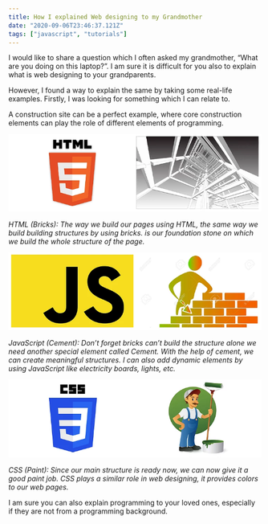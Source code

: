 ```yaml
---
title: How I explained Web designing to my Grandmother
date: "2020-09-06T23:46:37.121Z"
tags: ["javascript", "tutorials"]
---
```

I would like to share a question which I often asked my grandmother, “What are you doing on this laptop?”. I am sure it is difficult for you also to explain what is web designing to your grandparents.

However, I found a way to explain the same by taking some real-life examples. Firstly, I was looking for something which I can relate to.

A construction site can be a perfect example, where core construction elements can play the role of different elements of programming.


![html](./html.png)

*HTML (Bricks): The way we build our pages using HTML, the same way we build building structures by using bricks. <html> is our foundation stone on which we build the whole structure of the page.*


![js](./js.png)

*JavaScript (Cement): Don’t forget bricks can’t build the structure alone we need another special element called Cement. With the help of cement, we can create meaningful structures. I can also add dynamic elements by using JavaScript like electricity boards, lights, etc.*


![css](./css.png)

*CSS (Paint): Since our main structure is ready now, we can now give it a good paint job. CSS plays a similar role in web designing, it provides colors to our web pages.*

I am sure you can also explain programming to your loved ones, especially if they are not from a programming background.